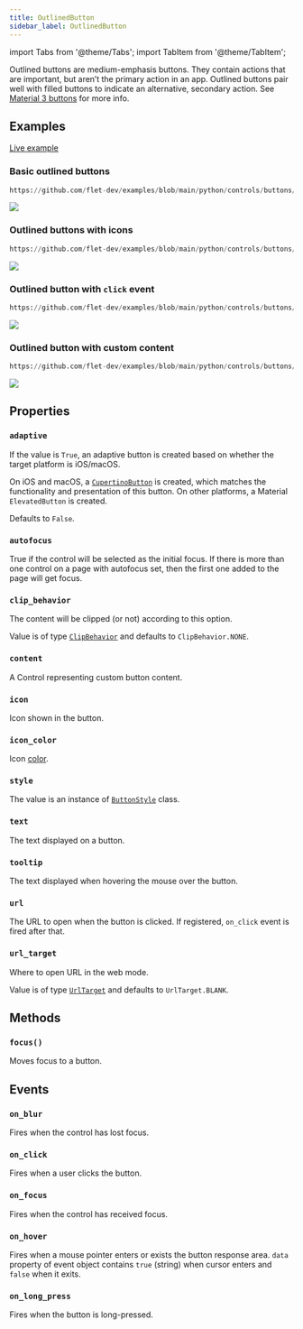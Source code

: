 ```yaml
---
title: OutlinedButton
sidebar_label: OutlinedButton
---
```


import Tabs from '@theme/Tabs';
import TabItem from '@theme/TabItem';

Outlined buttons are medium-emphasis buttons. They contain actions that are important, but aren’t the primary action in an app.
Outlined buttons pair well with filled buttons to indicate an alternative, secondary action. See [Material 3 buttons](https://m3.material.io/components/buttons/overview) for more info.

## Examples

[Live example](https://flet-controls-gallery.fly.dev/buttons/outlinedbutton)

### Basic outlined buttons


```python reference
https://github.com/flet-dev/examples/blob/main/python/controls/buttons/outlined-button/basic-outlined-buttons.py
```


<img src="/img/docs/controls/outlined-button/outlined-buttons-example.png" className="screenshot-40" />

### Outlined buttons with icons



```python reference
https://github.com/flet-dev/examples/blob/main/python/controls/buttons/outlined-button/outlined-buttons-with-icons.py
```


<img src="/img/docs/controls/outlined-button/outlined-buttons-icons-example.png" className="screenshot-50" />

### Outlined button with `click` event



```python reference
https://github.com/flet-dev/examples/blob/main/python/controls/buttons/outlined-button/outlined-button-with-click-event.py
```



<img src="/img/docs/controls/outlined-button/outlined-button-click-event-example.gif" className="screenshot-50" />

### Outlined button with custom content 



```python reference
https://github.com/flet-dev/examples/blob/main/python/controls/buttons/outlined-button/outlined-buttons-with-custom-content.py
```



<img src="/img/docs/controls/outlined-button/outlined-buttons-custom.png" className="screenshot-50" />


## Properties

### `adaptive`

If the value is `True`, an adaptive button is created based on whether the target platform is iOS/macOS.

On iOS and macOS, a [`CupertinoButton`](/docs/controls/cupertinobutton) is created, which matches the functionality and presentation of this button. On other platforms, a Material `ElevatedButton` is created.

Defaults to `False`.

### `autofocus`

True if the control will be selected as the initial focus. If there is more than one control on a page with autofocus set, then the first one added to the page will get focus.

### `clip_behavior`

The content will be clipped (or not) according to this option.

Value is of type [`ClipBehavior`](/docs/reference/types/clipbehavior) and defaults to `ClipBehavior.NONE`.

### `content`

A Control representing custom button content.

### `icon`

Icon shown in the button.

### `icon_color`

Icon [color](/docs/reference/colors).

### `style`

The value is an instance of [`ButtonStyle`](/docs/reference/types/buttonstyle) class. 

### `text`

The text displayed on a button.

### `tooltip`

The text displayed when hovering the mouse over the button.

### `url`

The URL to open when the button is clicked. If registered, `on_click` event is fired after that.

### `url_target`

Where to open URL in the web mode.

Value is of type [`UrlTarget`](/docs/reference/types/urltarget) and defaults to `UrlTarget.BLANK`.

## Methods

### `focus()`

Moves focus to a button.

## Events

### `on_blur`

Fires when the control has lost focus.

### `on_click`

Fires when a user clicks the button.

### `on_focus`

Fires when the control has received focus.

### `on_hover`

Fires when a mouse pointer enters or exists the button response area. `data` property of event object contains `true` (string) when cursor enters and `false` when it exits.

### `on_long_press`

Fires when the button is long-pressed.
